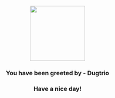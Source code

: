 <p align="center">
    <img src="https://raw.githubusercontent.com/PokeAPI/sprites/master/sprites/pokemon/51.png" width="150" height="150">
</p>
<h3 align="center">You have been greeted by - <b>Dugtrio</b></h3>
<h3 align="center">Have a nice day!</h3>
